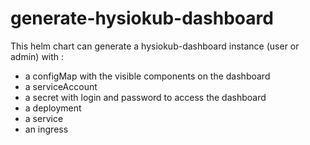 # generate-hysiokub-dashboard
This helm chart can generate a hysiokub-dashboard instance (user or admin) with :
- a configMap with the visible components on the dashboard
- a serviceAccount
- a secret with login and password to access the dashboard
- a deployment
- a service
- an ingress
